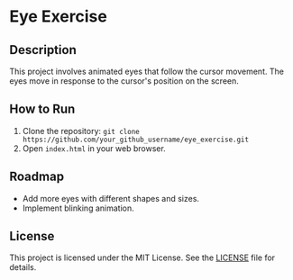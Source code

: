 # Eye Exercise

## Description
This project involves animated eyes that follow the cursor movement. The eyes move in response to the cursor's position on the screen.

## How to Run
1. Clone the repository: `git clone https://github.com/your_github_username/eye_exercise.git`
2. Open `index.html` in your web browser.

## Roadmap
- Add more eyes with different shapes and sizes.
- Implement blinking animation.

## License
This project is licensed under the MIT License. See the [LICENSE](https://github.com/LucaBrizuela/GitHubPagesPortfolioAssignment.github.io/blob/main/LICENSE.txt) file for details.
